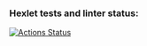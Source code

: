 ### Hexlet tests and linter status:
[![Actions Status](https://github.com/KarUrals/java-project-73/workflows/hexlet-check/badge.svg)](https://github.com/KarUrals/java-project-73/actions)